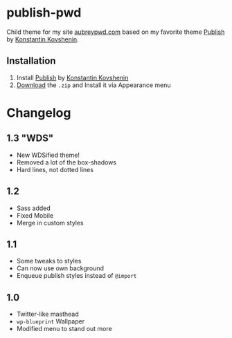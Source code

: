 # publish-pwd

Child theme for my site [aubreypwd.com](http://aubreypwd.com) based on my favorite theme <a href="http://kovshenin.com/themes/publish" target="_blank">Publish</a> by <a href="http://kovshenin.com" target="_blank">Konstantin Kovshenin</a>.

## Installation

1. Install <a href="http://kovshenin.com/themes/publish" target="_blank">Publish</a> by <a href="http://kovshenin.com" target="_blank">Konstantin Kovshenin</a>
2. [Download](https://github.com/aubreypwd/publish-pwd/archive/master.zip) the `.zip` and Install it via Appearance menu

# Changelog

## 1.3 "WDS"

- New WDSified theme!
- Removed a lot of the box-shadows
- Hard lines, not dotted lines

## 1.2

- Sass added
- Fixed Mobile
- Merge in custom styles

## 1.1

- Some tweaks to styles
- Can now use own background
- Enqueue publish styles instead of `@import`

## 1.0

- Twitter-like masthead
- `wp-blueprint` Wallpaper
- Modified menu to stand out more
